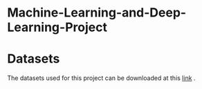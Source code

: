 # Machine-Learning-and-Deep-Learning-Project

# Datasets
The datasets used for this project can be downloaded at this [link](https://drive.google.com/drive/folders/1Ucy9JONT26EjDAjIJFhuL9qeLxgSZKmf) .
